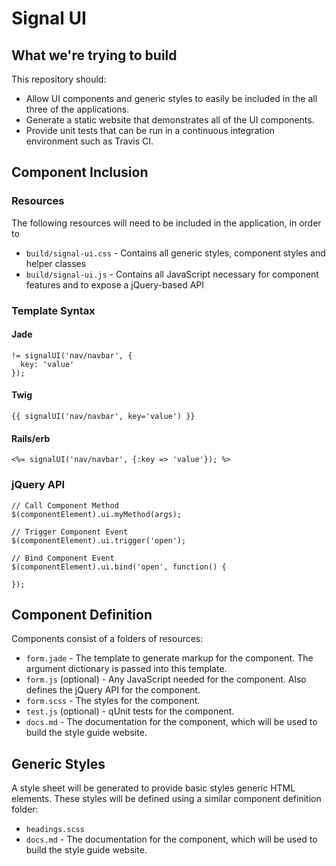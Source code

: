 Signal UI
=========

What we're trying to build
--------------------------

This repository should:

- Allow UI components and generic styles to easily be included in the all three of the applications.
- Generate a static website that demonstrates all of the UI components.
- Provide unit tests that can be run in a continuous integration environment such as Travis CI.

Component Inclusion
-------------------

### Resources

The following resources will need to be included in the application, in order to

- `build/signal-ui.css` - Contains all generic styles, component styles and helper classes
- `build/signal-ui.js` - Contains all JavaScript necessary for component features and to expose a jQuery-based API

### Template Syntax

#### Jade

```Jade
!= signalUI('nav/navbar', {
  key: 'value'
});
```

#### Twig

```Twig
{{ signalUI('nav/navbar', key='value') }}
```

#### Rails/erb

```erb
<%= signalUI('nav/navbar', {:key => 'value'}); %>
```

### jQuery API

```
// Call Component Method
$(componentElement).ui.myMethod(args);

// Trigger Component Event
$(componentElement).ui.trigger('open');

// Bind Component Event
$(componentElement).ui.bind('open', function() {

});
```

Component Definition
--------------------

Components consist of a folders of resources:

- `form.jade`  - The template to generate markup for the component. The argument dictionary is passed into this template.
- `form.js` (optional) - Any JavaScript needed for the component. Also defines the jQuery API for the component.
- `form.scss` - The styles for the component.
- `test.js` (optional) - qUnit tests for the component.
- `docs.md` - The documentation for the component, which will be used to build the style guide website.

Generic Styles
--------------

A style sheet will be generated to provide basic styles generic HTML elements.  These styles will be defined using a similar component definition folder:

- `headings.scss`
- `docs.md` - The documentation for the component, which will be used to build the style guide website.

